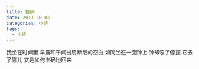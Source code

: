 ```yaml
---
title: 摆钟
date: 2013-10-03
categories: 小诗
tags:
  - 小诗
---
```


我坐在时间里
早晨和午间出现断层的空白<!--more-->
如同坐在一面钟上
钟却忘了停摆
它去了哪儿
又是如何准确地回来